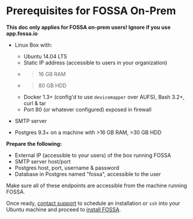 # Prerequisites for FOSSA On-Prem

**This doc only applies for FOSSA on-prem users!  Ignore if you use app.fossa.io**

- Linux Box with:
  - Ubuntu 14.04 LTS
  - Static IP address (accessible to users in your organization)
  - >16 GB RAM
  - >80 GB HDD
  - Docker 1.3+ (config'd to use `devicemapper` over AUFS), Bash 3.2+, curl & tar 
  - Port 80 (or whatever configured) exposed in firewall

- SMTP server 

- Postgres 9.3+ on a machine with >16 GB RAM, >30 GB HDD


**Prepare the following:**

- External IP (accessible to your users) of the box running FOSSA
- SMTP server host/port
- Postgres host, port, username & password
- Database in Postgres named "fossa", accessible to the user

Make sure all of these endpoints are accessible from the machine running FOSSA.

Once ready, [contact support](mailto:support@fossa.io) to schedule an installation or `ssh` into your Ubuntu machine and proceed to [install FOSSA](../installation-guide).